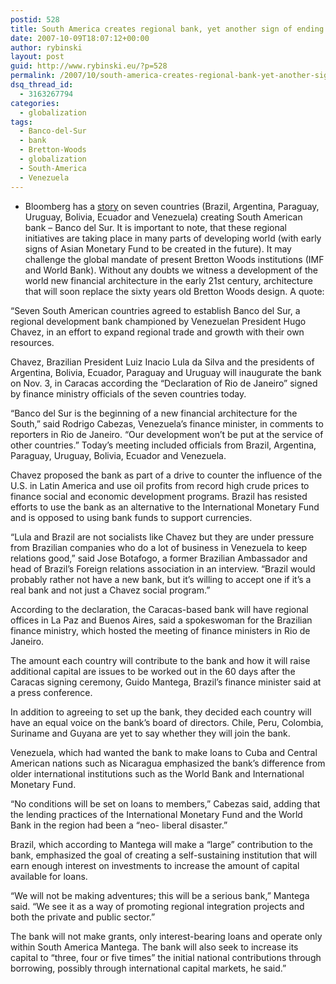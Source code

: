 ```yaml
---
postid: 528
title: South America creates regional bank, yet another sign of ending Bretton Woods era
date: 2007-10-09T18:07:12+00:00
author: rybinski
layout: post
guid: http://www.rybinski.eu/?p=528
permalink: /2007/10/south-america-creates-regional-bank-yet-another-sign-of-ending-bretton-woods-era/
dsq_thread_id:
  - 3163267794
categories:
  - globalization
tags:
  - Banco-del-Sur
  - bank
  - Bretton-Woods
  - globalization
  - South-America
  - Venezuela
---
```

  * Bloomberg has a [story](http://www.bloomberg.com/apps/news?pid=20601086&sid=as4TOUWjIeys&refer=latin_america) on seven countries (Brazil, Argentina, Paraguay, Uruguay, Bolivia, Ecuador and Venezuela) creating South American bank – Banco del Sur. It is important to note, that these regional initiatives are taking place in many parts of developing world (with early signs of Asian Monetary Fund to be created in the future). It may challenge the global mandate of present Bretton Woods institutions (IMF and World Bank). Without any doubts we witness a development of the world new financial architecture in the early 21st century, architecture that will soon replace the sixty years old Bretton Woods design. A quote:

<!--more-->

“Seven South American countries agreed to establish Banco del Sur, a regional development bank championed by Venezuelan President Hugo Chavez, in an effort to expand regional trade and growth with their own resources.

Chavez, Brazilian President Luiz Inacio Lula da Silva and the presidents of Argentina, Bolivia, Ecuador, Paraguay and Uruguay will inaugurate the bank on Nov. 3, in Caracas according the “Declaration of Rio de Janeiro” signed by finance ministry officials of the seven countries today.

“Banco del Sur is the beginning of a new financial architecture for the South,” said Rodrigo Cabezas, Venezuela’s finance minister, in comments to reporters in Rio de Janeiro. “Our development won’t be put at the service of other countries.” Today’s meeting included officials from Brazil, Argentina, Paraguay, Uruguay, Bolivia, Ecuador and Venezuela.

Chavez proposed the bank as part of a drive to counter the influence of the U.S. in Latin America and use oil profits from record high crude prices to finance social and economic development programs. Brazil has resisted efforts to use the bank as an alternative to the International Monetary Fund and is opposed to using bank funds to support currencies.

“Lula and Brazil are not socialists like Chavez but they are under pressure from Brazilian companies who do a lot of business in Venezuela to keep relations good,” said Jose Botafogo, a former Brazilian Ambassador and head of Brazil’s Foreign relations association in an interview. “Brazil would probably rather not have a new bank, but it’s willing to accept one if it’s a real bank and not just a Chavez social program.”

According to the declaration, the Caracas-based bank will have regional offices in La Paz and Buenos Aires, said a spokeswoman for the Brazilian finance ministry, which hosted the meeting of finance ministers in Rio de Janeiro.

The amount each country will contribute to the bank and how it will raise additional capital are issues to be worked out in the 60 days after the Caracas signing ceremony, Guido Mantega, Brazil’s finance minister said at a press conference.

In addition to agreeing to set up the bank, they decided each country will have an equal voice on the bank’s board of directors. Chile, Peru, Colombia, Suriname and Guyana are yet to say whether they will join the bank.

Venezuela, which had wanted the bank to make loans to Cuba and Central American nations such as Nicaragua emphasized the bank’s difference from older international institutions such as the World Bank and International Monetary Fund.

“No conditions will be set on loans to members,” Cabezas said, adding that the lending practices of the International Monetary Fund and the World Bank in the region had been a “neo- liberal disaster.”

Brazil, which according to Mantega will make a “large” contribution to the bank, emphasized the goal of creating a self-sustaining institution that will earn enough interest on investments to increase the amount of capital available for loans.

“We will not be making adventures; this will be a serious bank,” Mantega said. “We see it as a way of promoting regional integration projects and both the private and public sector.”

The bank will not make grants, only interest-bearing loans and operate only within South America Mantega. The bank will also seek to increase its capital to “three, four or five times” the initial national contributions through borrowing, possibly through international capital markets, he said.”
